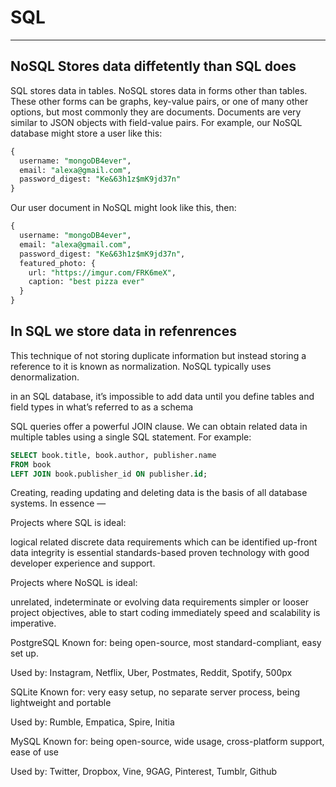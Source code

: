 # SQL

---

## NoSQL Stores data diffetently than SQL does

SQL stores data in tables. NoSQL stores data in forms other than tables. These other forms can be graphs, key-value pairs, or one of many other options, but most commonly they are documents. Documents are very similar to JSON objects with field-value pairs. For example, our NoSQL database might store a user like this:

```sql
{
  username: "mongoDB4ever",
  email: "alexa@gmail.com",
  password_digest: "Ke&63h1z$mK9jd37n"
}
```

Our user document in NoSQL might look like this, then:

```sql
{
  username: "mongoDB4ever",
  email: "alexa@gmail.com",
  password_digest: "Ke&63h1z$mK9jd37n",
  featured_photo: {
    url: "https://imgur.com/FRK6meX",
    caption: "best pizza ever"
  }
}
```

## In SQL we store data in refenrences

This technique of not storing duplicate information but instead storing a reference to it is known as normalization. NoSQL typically uses denormalization.

in an SQL database, it’s impossible to add data until you define tables and field types in what’s referred to as a schema

SQL queries offer a powerful JOIN clause. We can obtain related data in multiple tables using a single SQL statement. For example:

```sql
SELECT book.title, book.author, publisher.name
FROM book
LEFT JOIN book.publisher_id ON publisher.id;

```

Creating, reading updating and deleting data is the basis of all database systems. In essence —

Projects where SQL is ideal:

logical related discrete data requirements which can be identified up-front
data integrity is essential
standards-based proven technology with good developer experience and support.

Projects where NoSQL is ideal:

unrelated, indeterminate or evolving data requirements
simpler or looser project objectives, able to start coding immediately
speed and scalability is imperative.

PostgreSQL
Known for: being open-source, most standard-compliant, easy set up.

Used by: Instagram, Netflix, Uber, Postmates, Reddit, Spotify, 500px

SQLite
Known for: very easy setup, no separate server process, being lightweight and portable

Used by: Rumble, Empatica, Spire, Initia

MySQL
Known for: being open-source, wide usage, cross-platform support, ease of use

Used by: Twitter, Dropbox, Vine, 9GAG, Pinterest, Tumblr, Github
